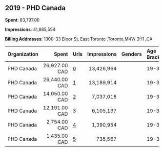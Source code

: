 ## 2019 - PHD Canada 
**Spent**: 83,797.00

**Impressions**: 41,885,554

**Billing Addresses**: 1300-33 Bloor St. East Toronto              ,Toronto,M4W 3H1 ,CA

|Organization|Spent|Urls|Impressions|Genders|Age Brackets|Country Codes|
|:---|---:|:---|---:|:---|:---|:---|
|PHD Canada|26,927.00 CAD|[0](https://www.snap.com/political-ads/asset/b3c3d9eb9001158664eb6b5e5df00a964e2ac4acd9a7dcb48e43fdc6439df536?mediaType=mp4)|13,426,964||19-34|canada|
|PHD Canada|26,440.00 CAD|[1](https://www.snap.com/political-ads/asset/6c75bbe8f906a9bb92bd931d5a9bdaf16cb410a3ead5ac9fdf20dfd2572b8c14?mediaType=mp4)|13,189,914||19-34|canada|
|PHD Canada|14,050.00 CAD|[2](https://www.snap.com/political-ads/asset/2b864594c4fa9c9230cf031b43bcac0f3c0d8e46fe6c148aef028345538f91a1?mediaType=mp4)|7,037,018||19-34|canada|
|PHD Canada|12,191.00 CAD|[3](https://www.snap.com/political-ads/asset/2cc31e987cc2b2bc16231beae843f9b9e864a0bf454a6d45982bbc8ad2c03353?mediaType=mp4)|6,105,137||19-34|canada|
|PHD Canada|2,754.00 CAD|[4](https://www.snap.com/political-ads/asset/46aa4f76bbb1d447ce00ce17fcf1e22055c7f28da29ee6b19a6bcde0a2552ebf?mediaType=mp4)|1,390,954||19-34|canada|
|PHD Canada|1,435.00 CAD|[5](https://www.snap.com/political-ads/asset/15e6c57b45fcb4116fa40a7a0e0b0e7eaea16b5359912cd79d8b0308c30cde41?mediaType=mp4)|735,567||19-34|canada|

